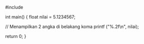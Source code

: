 #include <iostream>

int main() {
  float nilai = 5.1234567;


 // Menampilkan 2 angka di belakang koma
printf ("%.2f\n", nilai);
 

  return 0;
}

